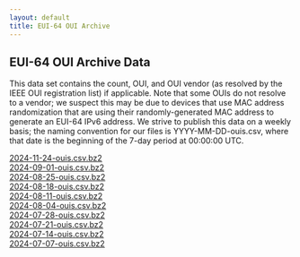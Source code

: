 ```yaml
---
layout: default
title: EUI-64 OUI Archive
---
```


## EUI-64 OUI Archive Data

This data set contains the count, OUI, and OUI vendor (as resolved by the IEEE
OUI registration list) if applicable. Note that some OUIs do not resolve to a
vendor; we suspect this may be due to devices that use MAC address randomization
that are using their randomly-generated MAC address to generate an EUI-64 IPv6
address. We strive to publish this data on a weekly basis; the naming convention
for our files is YYYY-MM-DD-ouis.csv, where that date is the beginning of the
7-day period at 00:00:00 UTC.

<!-- [](/data/ouis/)<br> -->
[2024-11-24-ouis.csv.bz2](/data/ouis/2024-11-24-ouis.csv.bz2)<br>
[2024-09-01-ouis.csv.bz2](/data/ouis/2024-09-01-ouis.csv.bz2)<br>
[2024-08-25-ouis.csv.bz2](/data/ouis/2024-08-25-ouis.csv.bz2)<br>
[2024-08-18-ouis.csv.bz2](/data/ouis/2024-08-18-ouis.csv.bz2)<br>
[2024-08-11-ouis.csv.bz2](/data/ouis/2024-08-11-ouis.csv.bz2)<br>
[2024-08-04-ouis.csv.bz2](/data/ouis/2024-08-04-ouis.csv.bz2)<br>
[2024-07-28-ouis.csv.bz2](/data/ouis/2024-07-28-ouis.csv.bz2)<br>
[2024-07-21-ouis.csv.bz2](/data/ouis/2024-07-21-ouis.csv.bz2)<br>
[2024-07-14-ouis.csv.bz2](/data/ouis/2024-07-14-ouis.csv.bz2)<br>
[2024-07-07-ouis.csv.bz2](/data/ouis/2024-07-07-ouis.csv.bz2)<br>

